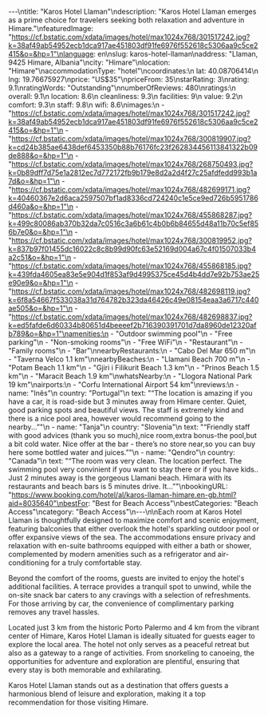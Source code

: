 ---\ntitle: "Karos Hotel Llaman"\ndescription: "Karos Hotel Llaman emerges as a prime choice for travelers seeking both relaxation and adventure in Himare."\nfeaturedImage: "https://cf.bstatic.com/xdata/images/hotel/max1024x768/301517242.jpg?k=38af49ab54952ecb1dca917ae451803df91fe6976f552618c5306aa9c5ce2415&o=&hp=1"\nlanguage: en\nslug: karos-hotel-llaman\naddress: "Llaman, 9425 Himare, Albania"\ncity: "Himare"\nlocation: "Himare"\naccommodationType: "hotel"\ncoordinates:\n  lat: 40.08706414\n  lng: 19.76675927\nprice: "US$35"\npriceFrom: 35\nstarRating: 3\nrating: 9.1\nratingWords: "Outstanding"\nnumberOfReviews: 480\nratings:\n  overall: 9.1\n  location: 8.6\n  cleanliness: 9.3\n  facilities: 9\n  value: 9.2\n  comfort: 9.3\n  staff: 9.8\n  wifi: 8.6\nimages:\n  - "https://cf.bstatic.com/xdata/images/hotel/max1024x768/301517242.jpg?k=38af49ab54952ecb1dca917ae451803df91fe6976f552618c5306aa9c5ce2415&o=&hp=1"\n  - "https://cf.bstatic.com/xdata/images/hotel/max1024x768/300819907.jpg?k=cd24b385ae6438def6453350b88b76176fc23f262834456113841322b09de888&o=&hp=1"\n  - "https://cf.bstatic.com/xdata/images/hotel/max1024x768/268750493.jpg?k=0b89dff7d75e1a2812ec7d772172fb9b179e8d2a2d4f27c25afdfedd993b1a7d&o=&hp=1"\n  - "https://cf.bstatic.com/xdata/images/hotel/max1024x768/482699171.jpg?k=40460367e2d6aca2597507bf1ad8336cd724240c1e5ce9ed726b5951786d460a&o=&hp=1"\n  - "https://cf.bstatic.com/xdata/images/hotel/max1024x768/455868287.jpg?k=499c80086ab370b32da7c0516c3a6b61c4b0b6b84655d48a11b70c5ef856b7e0&o=&hp=1"\n  - "https://cf.bstatic.com/xdata/images/hotel/max1024x768/300819952.jpg?k=837b97f01455dc16022c8c8b99d90fc63e52169d004a67c4f01507033b4a2c51&o=&hp=1"\n  - "https://cf.bstatic.com/xdata/images/hotel/max1024x768/455868185.jpg?k=439fda4605ea83e5e904d1f853af9d4995375ce45d4b4dd7e92b753ae25e90e9&o=&hp=1"\n  - "https://cf.bstatic.com/xdata/images/hotel/max1024x768/482698119.jpg?k=6f8a54667f533038a31d764782b323da46426c49e08154eaa3a6717c440ae505&o=&hp=1"\n  - "https://cf.bstatic.com/xdata/images/hotel/max1024x768/482698837.jpg?k=ed5fafde6d60334b80651d4beeeef2b716390391701d7da8960de12320afb789&o=&hp=1"\namenities:\n  - "Outdoor swimming pool"\n  - "Free parking"\n  - "Non-smoking rooms"\n  - "Free WiFi"\n  - "Restaurant"\n  - "Family rooms"\n  - "Bar"\nnearbyRestaurants:\n  - "Cabo Del Mar 650 m"\n  - "Taverna Velco 1.1 km"\nnearbyBeaches:\n  - "Llamani Beach 700 m"\n  - "Potam Beach 1.1 km"\n  - "Gjiri i Filikurit Beach 1.3 km"\n  - "Prinos Beach 1.5 km"\n  - "Maracit Beach 1.9 km"\nwhatsNearby:\n  - "Llogora National Park 19 km"\nairports:\n  - "Corfu International Airport 54 km"\nreviews:\n  - name: "Inês"\n    country: "Portugal"\n    text: "“The location is amazing if you have a car, it is road-side but 3 minutes away from Himare center. Quiet, good parking spots and beautiful views. The staff is extremely kind and there is a nice pool area, however would recommend going to the nearby...”"\n  - name: "Tanja"\n    country: "Slovenia"\n    text: "“Friendly staff with good advices (thank you so much),nice room,extra bonus-the pool,but a bit cold water.
Nice offer at the bar - there’s no store near,so you can buy here some bottled water and juices.”"\n  - name: "Qendro"\n    country: "Canada"\n    text: "“The room was very clean. The location perfect. The swimming pool very convinient if you want to stay there or if you have kids.. Just 2 minutes away is the gorgeous Llamani beach. Himara with its restaurants and beach bars is 5 minutes drive. It...”"\nbookingURL: "https://www.booking.com/hotel/al/karos-llaman-himare.en-gb.html?aid=8035640"\nbestFor: "Best for Beach Access"\nbestCategories: "Beach Access"\ncategory: "Beach Access"\n---\n\nEach room at Karos Hotel Llaman is thoughtfully designed to maximize comfort and scenic enjoyment, featuring balconies that either overlook the hotel's sparkling outdoor pool or offer expansive views of the sea. The accommodations ensure privacy and relaxation with en-suite bathrooms equipped with either a bath or shower, complemented by modern amenities such as a refrigerator and air-conditioning for a truly comfortable stay.

Beyond the comfort of the rooms, guests are invited to enjoy the hotel's additional facilities. A terrace provides a tranquil spot to unwind, while the on-site snack bar caters to any cravings with a selection of refreshments. For those arriving by car, the convenience of complimentary parking removes any travel hassles.

Located just 3 km from the historic Porto Palermo and 4 km from the vibrant center of Himare, Karos Hotel Llaman is ideally situated for guests eager to explore the local area. The hotel not only serves as a peaceful retreat but also as a gateway to a range of activities. From snorkeling to canoeing, the opportunities for adventure and exploration are plentiful, ensuring that every stay is both memorable and exhilarating.

Karos Hotel Llaman stands out as a destination that offers guests a harmonious blend of leisure and exploration, making it a top recommendation for those visiting Himare.